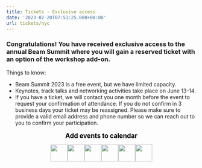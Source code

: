 ```yaml
---
title: Tickets - Exclusive access
date: '2023-02-20T07:51:25.000+00:00'
url: tickets/nyc
---
```


### Congratulations! You have received exclusive access to the annual Beam Summit where you will gain a reserved ticket with an option of the workshop add-on. 

Things to know:
* Beam Summit 2023 is a free event, but we have limited capacity.
* Keynotes, track talks and networking activities take place on June 13-14.
* If you have a ticket, we will contact you one month before the event to request your confirmation of attendance. If you do not confirm in 3 business days your ticket may be reassigned. Please make sure to provide a valid email address and phone number so we can reach out to you to confirm your participation.

<script src="https://js.tito.io/v2/with/ga4,hits" async></script>

<tito-widget event="beamsummit/2023" discount-code="WS_NYC_USER"></tito-widget>

<p style="margin:0px 0px 10px 0px;text-align:center;font-size:17px;line-height:150%;color:#000;font-weight:bold;">Add events to calendar</p><p style="margin:0px 0px 10px 0px;text-align:center;font-size:0px;"><a href="https://www.addevent.com/calendar/oW575578+apple" title="Apple" target="_blank" style="display:inline;"><img src="https://cdn.addevent.com/libs/imgs/icon-emd-share-apple-t1.png" alt="Apple" width="45" border="0" style="width:45px;display:inline;" /></a><a href="https://www.addevent.com/calendar/oW575578+google" title="Google" target="_blank" style="display:inline;"><img src="https://cdn.addevent.com/libs/imgs/icon-emd-share-google-t1.png" alt="Google" width="45" border="0" style="width:45px;display:inline;" /></a><a href="https://www.addevent.com/calendar/oW575578+office365" title="Office 365" target="_blank" style="display:inline;"><img src="https://cdn.addevent.com/libs/imgs/icon-emd-share-office365-t1.png" alt="Office 365" width="45" border="0" style="width:45px;display:inline;" /></a><a href="https://www.addevent.com/calendar/oW575578+outlook" title="Outlook" target="_blank" style="display:inline;"><img src="https://cdn.addevent.com/libs/imgs/icon-emd-share-outlook-t1.png" alt="Outlook" width="45" border="0" style="width:45px;display:inline;" /></a><a href="https://www.addevent.com/calendar/oW575578+outlookcom" title="Outlook.com" target="_blank" style="display:inline;"><img src="https://cdn.addevent.com/libs/imgs/icon-emd-share-outlookcom-t1.png" alt="Outlook.com" width="45" border="0" style="width:45px;display:inline;" /></a><a href="https://www.addevent.com/calendar/oW575578+yahoo" title="Yahoo" target="_blank"><img src="https://cdn.addevent.com/libs/imgs/icon-emd-share-yahoo-t1.png" alt="Yahoo" width="45" border="0" style="width:45px;display:inline;" /></a></p>
